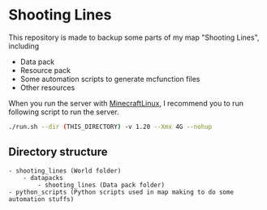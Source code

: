 # Shooting Lines

This repository is made to backup some parts of my map "Shooting Lines", including

- Data pack
- Resource pack
- Some automation scripts to generate mcfunction files
- Other resources

When you run the server with [MinecraftLinux](https://github.com/McDic/MinecraftLinux),
I recommend you to run following script to run the server.

```bash
./run.sh --dir (THIS_DIRECTORY) -v 1.20 --Xmx 4G --nohup
```

## Directory structure

```
- shooting_lines (World folder)
    - datapacks
        - shooting_lines (Data pack folder)
- python_scripts (Python scripts used in map making to do some automation stuffs)
```
